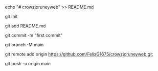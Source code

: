 echo "# crowzjoruneyweb" >> README.md

git init

git add README.md

git commit -m "first commit"

git branch -M main

git remote add origin https://github.com/FelixG1675/crowzjoruneyweb.git

git push -u origin main
